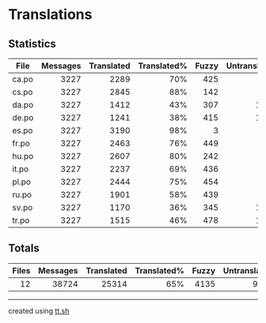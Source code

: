# Translations

## Statistics

File | Messages | Translated | Translated% | Fuzzy | Untranslated
--- | --: | --: | --: | --: | --:
ca.po | 3227 | 2289| 70% | 425 | 513
cs.po | 3227 | 2845| 88% | 142 | 240
da.po | 3227 | 1412| 43% | 307 | 1508
de.po | 3227 | 1241| 38% | 415 | 1571
es.po | 3227 | 3190| 98% | 3 | 34
fr.po | 3227 | 2463| 76% | 449 | 315
hu.po | 3227 | 2607| 80% | 242 | 378
it.po | 3227 | 2237| 69% | 436 | 554
pl.po | 3227 | 2444| 75% | 454 | 329
ru.po | 3227 | 1901| 58% | 439 | 887
sv.po | 3227 | 1170| 36% | 345 | 1712
tr.po | 3227 | 1515| 46% | 478 | 1234

## Totals

Files | Messages | Translated | Translated% | Fuzzy | Untranslated
--: | --: | --: | --: | --: | --:
12 | 38724 | 25314 | 65% | 4135 | 9275

---

created using [tt.sh](https://github.com/celerini/scripts/blob/master/tt.sh)
